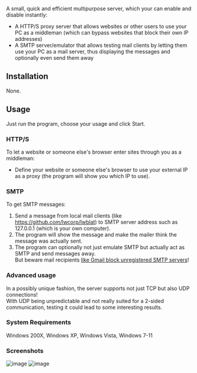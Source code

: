 A small, quick and efficient multipurpose server, which your can enable and disable instantly:
- A HTTP/S proxy server that allows websites or other users to use your PC as a middleman (which can bypass websites that block their own IP addresses)
- A SMTP server/emulator that allows testing mail clients by letting them use your PC as a mail server, thus displaying the messages and optionally even send them away

## Installation
None.

## Usage
Just run the program, choose your usage and click Start.
### HTTP/S
To let a website or someone else's browser enter sites through you as a middleman:
* Define your website or someone else's browser to use your external IP as a proxy (the program will show you which IP to use).
### SMTP
To get SMTP messages:
1. Send a message from local mail clients (like https://github.com/lwcorp/lwblat) to SMTP server address such as 127.0.0.1 (which is your own computer).
1. The program will show the message and make the mailer think the message was actually sent.
1. The program can optionally not just emulate SMTP but actually act as SMTP and send messages away.
<br />But beware mail recipients [like Gmail block unregistered SMTP servers]([https://support.google.com/mail/?p=NotAuthorizedError](https://support.google.com/mail/answer/10336))!
### Advanced usage
In a possibly unique fashion, the server supports not just TCP but also UDP connections!
<br />With UDP being unpredictable and not really suited for a 2-sided communication, testing it could lead to some interesting results.

### System Requirements
Windows 200X, Windows XP, Windows Vista, Windows 7-11

### Screenshots
![image](https://github.com/user-attachments/assets/fc9cf92c-dee7-422d-9f00-12d947aaf8d5)
![image](https://github.com/user-attachments/assets/5a6f1469-9fdd-4f46-8201-d75d13488d39)
